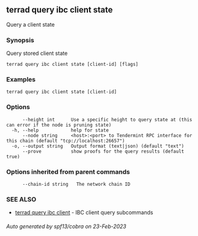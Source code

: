 ## terrad query ibc client state

Query a client state

### Synopsis

Query stored client state

```
terrad query ibc client state [client-id] [flags]
```

### Examples

```
terrad query ibc client state [client-id]
```

### Options

```
      --height int      Use a specific height to query state at (this can error if the node is pruning state)
  -h, --help            help for state
      --node string     <host>:<port> to Tendermint RPC interface for this chain (default "tcp://localhost:26657")
  -o, --output string   Output format (text|json) (default "text")
      --prove           show proofs for the query results (default true)
```

### Options inherited from parent commands

```
      --chain-id string   The network chain ID
```

### SEE ALSO

* [terrad query ibc client](terrad_query_ibc_client.md)	 - IBC client query subcommands

###### Auto generated by spf13/cobra on 23-Feb-2023
